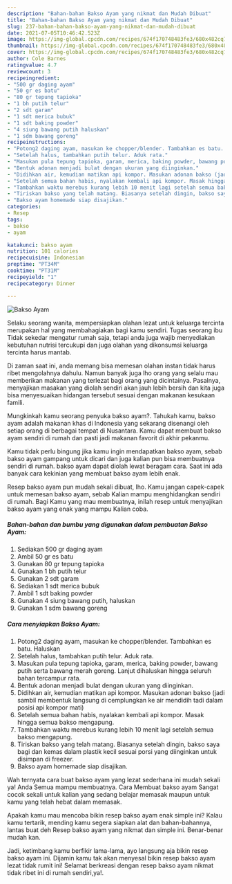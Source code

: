 ```yaml
---
description: "Bahan-bahan Bakso Ayam yang nikmat dan Mudah Dibuat"
title: "Bahan-bahan Bakso Ayam yang nikmat dan Mudah Dibuat"
slug: 237-bahan-bahan-bakso-ayam-yang-nikmat-dan-mudah-dibuat
date: 2021-07-05T10:46:42.523Z
image: https://img-global.cpcdn.com/recipes/674f170748483fe3/680x482cq70/bakso-ayam-foto-resep-utama.jpg
thumbnail: https://img-global.cpcdn.com/recipes/674f170748483fe3/680x482cq70/bakso-ayam-foto-resep-utama.jpg
cover: https://img-global.cpcdn.com/recipes/674f170748483fe3/680x482cq70/bakso-ayam-foto-resep-utama.jpg
author: Cole Barnes
ratingvalue: 4.7
reviewcount: 3
recipeingredient:
- "500 gr daging ayam"
- "50 gr es batu"
- "80 gr tepung tapioka"
- "1 bh putih telur"
- "2 sdt garam"
- "1 sdt merica bubuk"
- "1 sdt baking powder"
- "4 siung bawang putih haluskan"
- "1 sdm bawang goreng"
recipeinstructions:
- "Potong2 daging ayam, masukan ke chopper/blender. Tambahkan es batu. Haluskan"
- "Setelah halus, tambahkan putih telur. Aduk rata."
- "Masukan pula tepung tapioka, garam, merica, baking powder, bawang putih serta bawang merah goreng. Lanjut dihaluskan hingga seluruh bahan tercampur rata."
- "Bentuk adonan menjadi bulat dengan ukuran yang diinginkan."
- "Didihkan air, kemudian matikan api kompor. Masukan adonan bakso (jadi sambil membentuk langsung di cemplungkan ke air mendidih tadi dalam posisi api kompor mati)"
- "Setelah semua bahan habis, nyalakan kembali api kompor. Masak hingga semua bakso mengapung."
- "Tambahkan waktu merebus kurang lebih 10 menit lagi setelah semua bakso mengapung."
- "Tiriskan bakso yang telah matang. Biasanya setelah dingin, bakso saya bagi dan kemas dalam plastik kecil sesuai porsi yang diinginkan untuk disimpan di freezer."
- "Bakso ayam homemade siap disajikan."
categories:
- Resep
tags:
- bakso
- ayam

katakunci: bakso ayam 
nutrition: 101 calories
recipecuisine: Indonesian
preptime: "PT34M"
cooktime: "PT31M"
recipeyield: "1"
recipecategory: Dinner

---
```



![Bakso Ayam](https://img-global.cpcdn.com/recipes/674f170748483fe3/680x482cq70/bakso-ayam-foto-resep-utama.jpg)

Selaku seorang wanita, mempersiapkan olahan lezat untuk keluarga tercinta merupakan hal yang membahagiakan bagi kamu sendiri. Tugas seorang ibu Tidak sekedar mengatur rumah saja, tetapi anda juga wajib menyediakan kebutuhan nutrisi tercukupi dan juga olahan yang dikonsumsi keluarga tercinta harus mantab.

Di zaman  saat ini, anda memang bisa memesan olahan instan tidak harus ribet mengolahnya dahulu. Namun banyak juga lho orang yang selalu mau memberikan makanan yang terlezat bagi orang yang dicintainya. Pasalnya, menyajikan masakan yang diolah sendiri akan jauh lebih bersih dan kita juga bisa menyesuaikan hidangan tersebut sesuai dengan makanan kesukaan famili. 



Mungkinkah kamu seorang penyuka bakso ayam?. Tahukah kamu, bakso ayam adalah makanan khas di Indonesia yang sekarang disenangi oleh setiap orang di berbagai tempat di Nusantara. Kamu dapat membuat bakso ayam sendiri di rumah dan pasti jadi makanan favorit di akhir pekanmu.

Kamu tidak perlu bingung jika kamu ingin mendapatkan bakso ayam, sebab bakso ayam gampang untuk dicari dan juga kalian pun bisa membuatnya sendiri di rumah. bakso ayam dapat diolah lewat beragam cara. Saat ini ada banyak cara kekinian yang membuat bakso ayam lebih enak.

Resep bakso ayam pun mudah sekali dibuat, lho. Kamu jangan capek-capek untuk memesan bakso ayam, sebab Kalian mampu menghidangkan sendiri di rumah. Bagi Kamu yang mau membuatnya, inilah resep untuk menyajikan bakso ayam yang enak yang mampu Kalian coba.

<!--inarticleads1-->

##### Bahan-bahan dan bumbu yang digunakan dalam pembuatan Bakso Ayam:

1. Sediakan 500 gr daging ayam
1. Ambil 50 gr es batu
1. Gunakan 80 gr tepung tapioka
1. Gunakan 1 bh putih telur
1. Gunakan 2 sdt garam
1. Sediakan 1 sdt merica bubuk
1. Ambil 1 sdt baking powder
1. Gunakan 4 siung bawang putih, haluskan
1. Gunakan 1 sdm bawang goreng




<!--inarticleads2-->

##### Cara menyiapkan Bakso Ayam:

1. Potong2 daging ayam, masukan ke chopper/blender. Tambahkan es batu. Haluskan
1. Setelah halus, tambahkan putih telur. Aduk rata.
1. Masukan pula tepung tapioka, garam, merica, baking powder, bawang putih serta bawang merah goreng. Lanjut dihaluskan hingga seluruh bahan tercampur rata.
1. Bentuk adonan menjadi bulat dengan ukuran yang diinginkan.
1. Didihkan air, kemudian matikan api kompor. Masukan adonan bakso (jadi sambil membentuk langsung di cemplungkan ke air mendidih tadi dalam posisi api kompor mati)
1. Setelah semua bahan habis, nyalakan kembali api kompor. Masak hingga semua bakso mengapung.
1. Tambahkan waktu merebus kurang lebih 10 menit lagi setelah semua bakso mengapung.
1. Tiriskan bakso yang telah matang. Biasanya setelah dingin, bakso saya bagi dan kemas dalam plastik kecil sesuai porsi yang diinginkan untuk disimpan di freezer.
1. Bakso ayam homemade siap disajikan.




Wah ternyata cara buat bakso ayam yang lezat sederhana ini mudah sekali ya! Anda Semua mampu membuatnya. Cara Membuat bakso ayam Sangat cocok sekali untuk kalian yang sedang belajar memasak maupun untuk kamu yang telah hebat dalam memasak.

Apakah kamu mau mencoba bikin resep bakso ayam enak simple ini? Kalau kamu tertarik, mending kamu segera siapkan alat dan bahan-bahannya, lantas buat deh Resep bakso ayam yang nikmat dan simple ini. Benar-benar mudah kan. 

Jadi, ketimbang kamu berfikir lama-lama, ayo langsung aja bikin resep bakso ayam ini. Dijamin kamu tak akan menyesal bikin resep bakso ayam lezat tidak rumit ini! Selamat berkreasi dengan resep bakso ayam nikmat tidak ribet ini di rumah sendiri,ya!.

